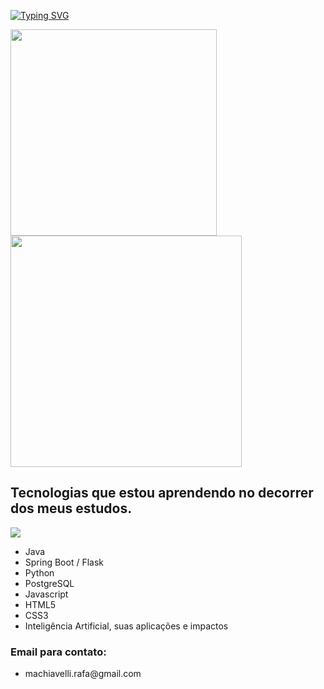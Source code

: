

[![Typing SVG](https://readme-typing-svg.herokuapp.com?font=Fira+Code&size=20&duration=3000&pause=1000&color=FF611B&background=37F7FF00&width=435&lines=Ola!+Eu+sou+o+Rafael+Machiavelli.+%F0%9F%A4%99%F0%9F%8F%BC)](https://git.io/typing-svg)

<div>
   <img width="330" src="https://github-readme-stats.vercel.app/api/top-langs/?username=devlmach&layout=compact&theme=merko" /> 
   <img width="370" src="https://github-readme-stats.vercel.app/api?username=devlmach&show_icons=true&theme=merko" />
</div>

## Tecnologias que estou aprendendo no decorrer dos meus estudos.

<div>
   <img src="https://skillicons.dev/icons?i=java,spring,python,flask,postgresql,javascript,html,css"/>
   <ul>
      <li> Java </li>
      <li> Spring Boot / Flask </li> 
      <li> Python </li>
      <li> PostgreSQL </li>
      <li> Javascript </li>
      <li> HTML5 </li>
      <li> CSS3 </li>
      <li> Inteligência Artificial, suas aplicações e impactos </li>
   </ul>

### Email para contato:
<ul>
    <li>
        <p> machiavelli.rafa@gmail.com
    </li>
</ul>

